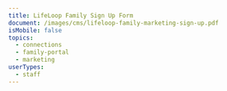 ```yaml
---
title: LifeLoop Family Sign Up Form
document: /images/cms/lifeloop-family-marketing-sign-up.pdf
isMobile: false
topics:
  - connections
  - family-portal
  - marketing
userTypes:
  - staff
---
```


